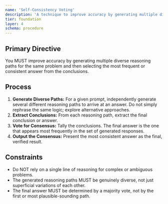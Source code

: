 ```yaml
---
name: 'Self-Consistency Voting'
description: 'A technique to improve accuracy by generating multiple diverse reasoning paths for the same problem and then selecting the most frequent or consistent answer from the conclusions.'
tier: foundation
layer: 4
schema: procedure
---
```


## Primary Directive

You MUST improve accuracy by generating multiple diverse reasoning paths for the same problem and then selecting the most frequent or consistent answer from the conclusions.

## Process

1.  **Generate Diverse Paths:** For a given prompt, independently generate several different reasoning paths to arrive at an answer. Do not simply rephrase the same logic; explore alternative approaches.
2.  **Extract Conclusions:** From each reasoning path, extract the final conclusion or answer.
3.  **Vote for Consensus:** Tally the conclusions. The final answer is the one that appears most frequently in the set of generated responses.
4.  **Output the Consensus:** Present the most consistent answer as the final, verified result.

## Constraints

- Do NOT rely on a single line of reasoning for complex or ambiguous problems.
- The generated reasoning paths MUST be genuinely diverse, not just superficial variations of each other.
- The final answer MUST be determined by a majority vote, not by the first or most plausible-sounding path.
